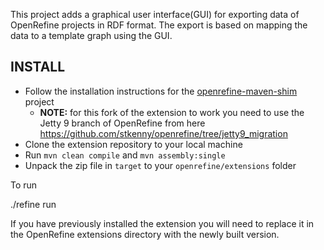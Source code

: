 This project adds a graphical user interface(GUI) for exporting data of OpenRefine projects in RDF format. The export is based on mapping the data to a template graph using the GUI.

## INSTALL

- Follow the installation instructions for the [openrefine-maven-shim](https://github.com/DTL-FAIRData/openrefine-maven-shim#usage) project
  - **NOTE:** for this fork of the extension to work you need to use the Jetty 9 branch of OpenRefine from here https://github.com/stkenny/openrefine/tree/jetty9_migration
- Clone the extension repository to your local machine
- Run `mvn clean compile` and `mvn assembly:single`
- Unpack the zip file in `target` to your `openrefine/extensions` folder
  
To run

  ./refine run
  
If you have previously installed the extension you will need to replace it in the OpenRefine extensions directory with the newly built version.
